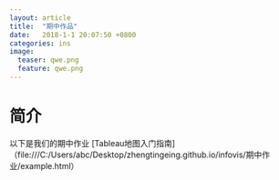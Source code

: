 ```yaml
---
layout: article
title:  "期中作品"
date:   2018-1-1 20:07:50 +0800
categories: ins
image:
  teaser: qwe.png
  feature: qwe.png
---
```


# 简介
以下是我们的期中作业
 [Tableau地图入门指南]（file:///C:/Users/abc/Desktop/zhengtingeing.github.io/infovis/期中作业/example.html）
